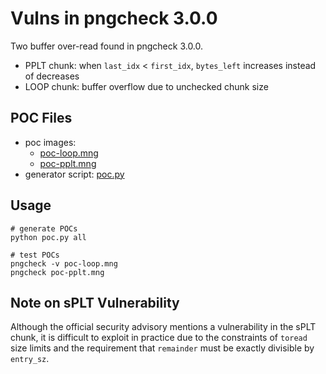 # Vulns in pngcheck 3.0.0

Two buffer over-read found in pngcheck 3.0.0.

- PPLT chunk: when `last_idx` < `first_idx`, `bytes_left` increases instead of decreases
- LOOP chunk: buffer overflow due to unchecked chunk size

## POC Files

- poc images:
    - [poc-loop.mng](./poc-loop.mng)
    - [poc-pplt.mng](./poc-pplt.mng)
- generator script: [poc.py](./poc.py)

## Usage

```
# generate POCs
python poc.py all

# test POCs
pngcheck -v poc-loop.mng
pngcheck poc-pplt.mng
```

## Note on sPLT Vulnerability

Although the official security advisory mentions a vulnerability in the sPLT chunk, it is difficult to exploit in practice due to the constraints of `toread` size limits and the requirement that `remainder` must be exactly divisible by `entry_sz`.
